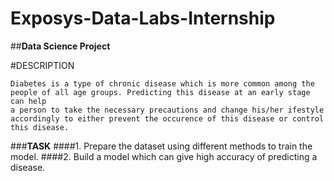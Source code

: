 # Exposys-Data-Labs-Internship
##**Data Science Project**

#DESCRIPTION
```
Diabetes is a type of chronic disease which is more common among the
people of all age groups. Predicting this disease at an early stage can help
a person to take the necessary precautions and change his/her ifestyle accordingly to either prevent the occurence of this disease or control this disease.
```

###**TASK**
####1. Prepare the dataset using different methods to train the model.
####2. Build a model which can give high accuracy of predicting a disease.
